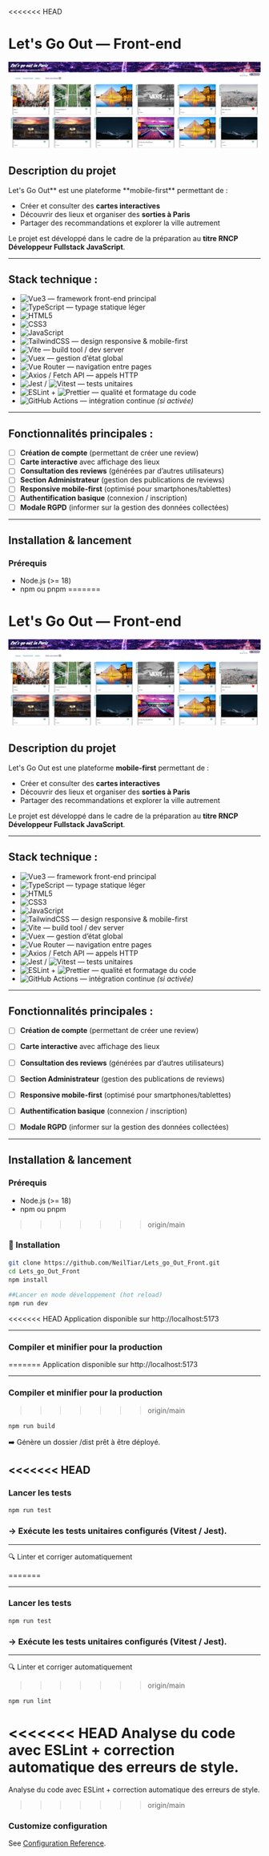 <<<<<<< HEAD
# Let's Go Out — Front-end

![Aperçu de l'application](/public/screenshot_readme/Capture%20d’écran%202025-09-19%20191249.jpg)

## Description du projet

Let's Go Out** est une plateforme **mobile-first\*\* permettant de :

- Créer et consulter des **cartes interactives**
- Découvrir des lieux et organiser des **sorties à Paris**
- Partager des recommandations et explorer la ville autrement

Le projet est développé dans le cadre de la préparation au **titre RNCP Développeur Fullstack JavaScript**.

---

## Stack technique :

- ![Vue3](https://img.shields.io/badge/Vue.js-3-42b883?logo=vue.js&logoColor=white) — framework front-end principal
- ![TypeScript](https://img.shields.io/badge/TypeScript-partiel-3178c6?logo=typescript&logoColor=white) — typage statique léger
- ![HTML5](https://img.shields.io/badge/HTML5-ef652a?logo=html5&logoColor=white)
- ![CSS3](https://img.shields.io/badge/CSS3-264de4?logo=css3&logoColor=white)
- ![JavaScript](https://img.shields.io/badge/JavaScript-ES6+-f7df1e?logo=javascript&logoColor=black)
- ![TailwindCSS](https://img.shields.io/badge/TailwindCSS-38bdf8?logo=tailwindcss&logoColor=white) — design responsive & mobile-first
- ![Vite](https://img.shields.io/badge/Vite-646cff?logo=vite&logoColor=white) — build tool / dev server
- ![Vuex](https://img.shields.io/badge/Vuex-4-35495e?logo=vue.js&logoColor=white) — gestion d’état global
- ![Vue Router](https://img.shields.io/badge/Vue_Router-4-ff5252?logo=vue.js&logoColor=white) — navigation entre pages
- ![Axios](https://img.shields.io/badge/Axios-671ddf?logo=axios&logoColor=white) / Fetch API — appels HTTP
- ![Jest](https://img.shields.io/badge/Jest-25c2a0?logo=jest&logoColor=white) / ![Vitest](https://img.shields.io/badge/Vitest-6e9f18?logo=vitest&logoColor=white) — tests unitaires
- ![ESLint](https://img.shields.io/badge/ESLint-4b32c3?logo=eslint&logoColor=white) + ![Prettier](https://img.shields.io/badge/Prettier-ff69b4?logo=prettier&logoColor=white) — qualité et formatage du code
- ![GitHub Actions](https://img.shields.io/badge/GitHub_Actions-CI%2FCD-2088ff?logo=githubactions&logoColor=white) — intégration continue _(si activée)_

---

## Fonctionnalités principales :

- [ ] **Création de compte** (permettant de créer une review)
- [ ] **Carte interactive** avec affichage des lieux
- [ ] **Consultation des reviews** (générées par d’autres utilisateurs)
- [ ] **Section Administrateur** (gestion des publications de reviews)
- [ ] **Responsive mobile-first** (optimisé pour smartphones/tablettes)
- [ ] **Authentification basique** (connexion / inscription)
- [ ] **Modale RGPD** (informer sur la gestion des données collectées)

---

## Installation & lancement

### Prérequis

- Node.js (>= 18)
- npm ou pnpm
=======
#  Let's Go Out — Front-end

![Aperçu de l'application](./public/screenshot_readme/Capture%20d’écran%202025-09-19%20191249.jpg)

##  Description du projet
Let's Go Out  est une plateforme **mobile-first** permettant de :  
- Créer et consulter des **cartes interactives**  
- Découvrir des lieux et organiser des **sorties à Paris**  
- Partager des recommandations et explorer la ville autrement  

Le projet est développé dans le cadre de la préparation au **titre RNCP Développeur Fullstack JavaScript**.  

---

##  Stack technique :

- ![Vue3](https://img.shields.io/badge/Vue.js-3-42b883?logo=vue.js&logoColor=white) — framework front-end principal  
- ![TypeScript](https://img.shields.io/badge/TypeScript-partiel-3178c6?logo=typescript&logoColor=white) — typage statique léger  
- ![HTML5](https://img.shields.io/badge/HTML5-ef652a?logo=html5&logoColor=white)  
- ![CSS3](https://img.shields.io/badge/CSS3-264de4?logo=css3&logoColor=white)  
- ![JavaScript](https://img.shields.io/badge/JavaScript-ES6+-f7df1e?logo=javascript&logoColor=black)  
- ![TailwindCSS](https://img.shields.io/badge/TailwindCSS-38bdf8?logo=tailwindcss&logoColor=white) — design responsive & mobile-first  
- ![Vite](https://img.shields.io/badge/Vite-646cff?logo=vite&logoColor=white) — build tool / dev server  
- ![Vuex](https://img.shields.io/badge/Vuex-4-35495e?logo=vue.js&logoColor=white) — gestion d’état global  
- ![Vue Router](https://img.shields.io/badge/Vue_Router-4-ff5252?logo=vue.js&logoColor=white) — navigation entre pages  
- ![Axios](https://img.shields.io/badge/Axios-671ddf?logo=axios&logoColor=white) / Fetch API — appels HTTP  
- ![Jest](https://img.shields.io/badge/Jest-25c2a0?logo=jest&logoColor=white) / ![Vitest](https://img.shields.io/badge/Vitest-6e9f18?logo=vitest&logoColor=white) — tests unitaires  
- ![ESLint](https://img.shields.io/badge/ESLint-4b32c3?logo=eslint&logoColor=white) + ![Prettier](https://img.shields.io/badge/Prettier-ff69b4?logo=prettier&logoColor=white) — qualité et formatage du code  
- ![GitHub Actions](https://img.shields.io/badge/GitHub_Actions-CI%2FCD-2088ff?logo=githubactions&logoColor=white) — intégration continue *(si activée)*  

---

##  Fonctionnalités principales :

- [ ] **Création de compte** (permettant de créer une review)  
- [ ] **Carte interactive** avec affichage des lieux  
- [ ] **Consultation des reviews** (générées par d’autres utilisateurs)  
- [ ] **Section Administrateur** (gestion des publications de reviews)  
- [ ] **Responsive mobile-first** (optimisé pour smartphones/tablettes)  
- [ ] **Authentification basique** (connexion / inscription)  
- [ ] **Modale RGPD** (informer sur la gestion des données collectées)  




---

##  Installation & lancement

### Prérequis
- Node.js (>= 18)  
- npm ou pnpm  
>>>>>>> origin/main

### 🚀 Installation

```bash
git clone https://github.com/NeilTiar/Lets_go_Out_Front.git
cd Lets_go_Out_Front
npm install
```

```bash
##Lancer en mode développement (hot reload)
npm run dev
```

<<<<<<< HEAD
Application disponible sur http://localhost:5173

---

### Compiler et minifier pour la production

=======
 Application disponible sur http://localhost:5173

 ---


### Compiler et minifier pour la production
>>>>>>> origin/main
```bash
npm run build
```

➡️ Génère un dossier /dist prêt à être déployé.

<<<<<<< HEAD
---

### Lancer les tests

```bash
npm run test
```

### -> Exécute les tests unitaires configurés (Vitest / Jest).

---

🔍 Linter et corriger automatiquement

=======

---

###  Lancer les tests
```bash
npm run test
```
 ### -> Exécute les tests unitaires configurés (Vitest / Jest).
---

🔍 Linter et corriger automatiquement
>>>>>>> origin/main
```bash
npm run lint
```

<<<<<<< HEAD
Analyse du code avec ESLint + correction automatique des erreurs de style.
=======
 Analyse du code avec ESLint + correction automatique des erreurs de style.


>>>>>>> origin/main

### Customize configuration

See [Configuration Reference](https://cli.vuejs.org/config/).

